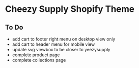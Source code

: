 # Cheezy Supply Shopify Theme

## To Do

* add cart to footer right menu on desktop view only
* add cart to header menu for mobile view
* update svg viewbox to be closer to yeezysupply
* complete product page
* complete collections page
